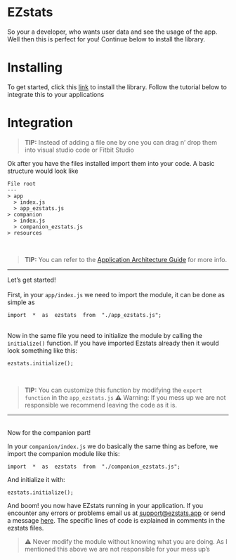 <h1 id="ezstats">EZstats</h1>
                        <p>So your a developer, who wants user data and see the usage of the app. Well then this is perfect for you! Continue below to install the library.</p>
                        <h1 id="installing">Installing</h1>
                        <p>
                            To get started, click this <a href="https://account.ezstats.app/home/library">link</a> to install the library.
                            Follow the tutorial below to integrate this to your applications
                        </p>
                        <h1 id="integration">Integration</h1>
                        <blockquote>
                            <p><b>TIP:</b>   Instead of adding a file one by one you can drag n’ drop them into visual studio code or Fitbit Studio</p>
                        </blockquote>
                        <p>Ok after you have the files installed import them into your code. A basic structure would look like</p>
<pre><code>File root
---
&gt; app
  &gt; index.js
  &gt; app_ezstats.js
&gt; companion
  &gt; index.js
  &gt; companion_ezstats.js
&gt; resources
</code></pre>
                        <br>
                        <blockquote>
                            <p><b>TIP:</b>  ​​​​‎‎‎You can refer to the <a href="https://dev.fitbit.com/build/guides/application/#folder-structure" target="_blank" title="Application Architecture Guide">Application Architecture Guide</a> for more info.</p>
                        </blockquote>
                        <hr>
                        <p>
                            Let’s get started!<br>
                            <br>
                            First, in your <code>app/index.js</code> we need to import the module, it can be done as simple as
                        </p>
<pre class=" language-javascript"><code class="prism  language-javascript"><span class="token keyword">import</span>  <span class="token operator">*</span>  <span class="token keyword">as</span>  ezstats  <span class="token keyword">from</span>  <span class="token string">"./app_ezstats.js"</span><span class="token punctuation">;</span>
</code></pre>
                        <p>
                            <br>
                            Now in the same file you need to initialize the module by calling the <code>initialize()</code> function. If you have imported Ezstats already then it would look something like this:
                        </p>
<pre class=" language-javascript"><code class="prism  language-javascript">ezstats<span class="token punctuation">.</span><span class="token function">initialize</span><span class="token punctuation">(</span><span class="token punctuation">)</span><span class="token punctuation">;</span>
</code></pre>
                        <br>
                        <blockquote>
                            <p><b>TIP:</b>  You can customize this function by modifying the <code>export function</code> in the <code>app_ezstats.js</code> ⚠️ Warning: If you mess up we are not responsible we recommend leaving the code as it is.</p>
                        </blockquote>
                        <hr>
                        <p>
                            <br>
                            Now for the companion part!
                        </p>
                        <p>In your <code>companion/index.js</code> we do basically the same thing as before, we import the companion module like this:</p>
<pre class=" language-javascript"><code class="prism  language-javascript"><span class="token keyword">import</span>  <span class="token operator">*</span>  <span class="token keyword">as</span>  ezstats  <span class="token keyword">from</span>  <span class="token string">"./companion_ezstats.js"</span><span class="token punctuation">;</span>
</code></pre>
                        <p>And initialize it with:</p>
<pre class=" language-javascript"><code class="prism  language-javascript">ezstats<span class="token punctuation">.</span><span class="token function">initialize</span><span class="token punctuation">(</span><span class="token punctuation">)</span><span class="token punctuation">;</span>
</code></pre>
                        <p>And boom! you now have EZstats running in your application. If you encounter any errors or problems email us at <abbr title="Email us at support@ezstats.app"><a style="cursor: help;" href="mailto:support@ezstats.app">support@ezstats.app</a></abbr> or send a message <a href="https://account.ezstats.app/home/support" title="Email us here!">here</a>. The specific lines of code is explained in comments in the ezstats files.</p>
                        <blockquote>
                            <p>⚠  Never modify the module without knowing what you are doing. As I mentioned this above we are not responsible for your mess up’s</p>
                        </blockquote>
